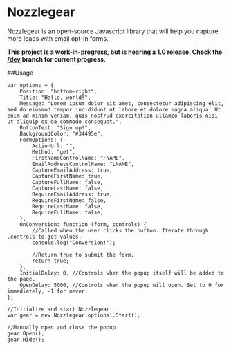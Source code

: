 # Nozzlegear
Nozzlegear is an open-source Javascript library that will help you capture more leads with email opt-in forms.

**This project is a work-in-progress, but is nearing a 1.0 release. Check the [/dev](https://github.com/asyncwords/nozzlegear/tree/dev) branch for current progress.**

##Usage

```
var options = {
    Position: "bottom-right",
    Title: "Hello, world!",
    Message: "Lorem ipsum dolor sit amet, consectetur adipiscing elit, sed do eiusmod tempor incididunt ut labore et dolore magna aliqua. Ut enim ad minim veniam, quis nostrud exercitation ullamco laboris nisi ut aliquip ex ea commodo consequat.",
    ButtonText: "Sign up!",
    BackgroundColor: "#34495e",
    FormOptions: {
        ActionUrl: "",
        Method: "get",
        FirstNameControlName: "FNAME",
        EmailAddressControlName: "LNAME",
        CaptureEmailAddress: true,
        CaptureFirstName: true,
        CaptureFullName: false,
        CaptureLastName: false,
        RequireEmailAddress: true,
        RequireFirstName: false,
        RequireLastName: false,
        RequireFullName: false,
    },
    OnConversion: function (form, controls) {
        //Called when the user clicks the button. Iterate through .controls to get values.
        console.log("Conversion!");
        
        //Return true to submit the form.
        return true;
    },
    InitialDelay: 0, //Controls when the popup itself will be added to the page.
    OpenDelay: 5000, //Controls when the popup will open. Set to 0 for immediately, -1 for never.
};

//Initialize and start Nozzlegear
var gear = new Nozzlegear(options).Start();

//Manually open and close the popup
gear.Open();
gear.Hide();
```
